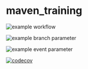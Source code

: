 # maven_training

![example workflow](https://github.com/aymane28/maven_training/actions/workflows/build.yml/badge.svg)


![example branch parameter](https://github.com/aymane28/maven_training/actions/workflows/build.yml/badge.svg?branch=main)

![example event parameter](https://github.com/aymane28/maven_training/actions/workflows/build.yml/badge.svg?event=pull_request)

[![codecov](https://codecov.io/gh/aymane28/maven_training/branch/main/graph/badge.svg?token=02S6VHOCW3)](https://codecov.io/gh/aymane28/maven_training)


